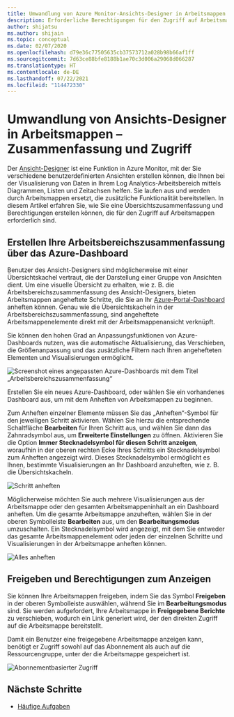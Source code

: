 ```yaml
---
title: Umwandlung von Azure Monitor-Ansichts-Designer in Arbeitsmappen – Zusammenfassung und Zugriff
description: Erforderliche Berechtigungen für den Zugriff auf Arbeitsmappen beim Übergang von Ansichten in Azure Monitor.
author: shijatsu
ms.author: shijain
ms.topic: conceptual
ms.date: 02/07/2020
ms.openlocfilehash: d79e36c77505635cb37573712a028b98b66af1ff
ms.sourcegitcommit: 7d63ce88bfe8188b1ae70c3d006a29068d066287
ms.translationtype: HT
ms.contentlocale: de-DE
ms.lasthandoff: 07/22/2021
ms.locfileid: "114472330"
---
```

# <a name="view-designer-to-workbooks-conversion-summary-and-access"></a>Umwandlung von Ansichts-Designer in Arbeitsmappen – Zusammenfassung und Zugriff
Der [Ansicht-Designer](view-designer.md) ist eine Funktion in Azure Monitor, mit der Sie verschiedene benutzerdefinierten Ansichten erstellen können, die Ihnen bei der Visualisierung von Daten in Ihrem Log Analytics-Arbeitsbereich mittels Diagrammen, Listen und Zeitachsen helfen. Sie laufen aus und werden durch Arbeitsmappen ersetzt, die zusätzliche Funktionalität bereitstellen. In diesem Artikel erfahren Sie, wie Sie eine Übersichtszusammenfassung und Berechtigungen erstellen können, die für den Zugriff auf Arbeitsmappen erforderlich sind.

## <a name="creating-your-workspace-summary-from-azure-dashboard"></a>Erstellen Ihre Arbeitsbereichszusammenfassung über das Azure-Dashboard
Benutzer des Ansicht-Designers sind möglicherweise mit einer Übersichtskachel vertraut, die der Darstellung einer Gruppe von Ansichten dient. Um eine visuelle Übersicht zu erhalten, wie z. B. die Arbeitsbereichszusammenfassung des Ansicht-Designers, bieten Arbeitsmappen angeheftete Schritte, die Sie an Ihr [Azure-Portal-Dashboard](../../azure-portal/azure-portal-dashboards.md) anheften können. Genau wie die Übersichtskacheln in der Arbeitsbereichszusammenfassung, sind angeheftete Arbeitsmappenelemente direkt mit der Arbeitsmappenansicht verknüpft.

Sie können den hohen Grad an Anpassungsfunktionen von Azure-Dashboards nutzen, was die automatische Aktualisierung, das Verschieben, die Größenanpassung und das zusätzliche Filtern nach Ihren angehefteten Elementen und Visualisierungen ermöglicht. 

![Screenshot eines angepassten Azure-Dashboards mit dem Titel „Arbeitsbereichszusammenfassung“](media/view-designer-conversion-access/dashboard.png)

Erstellen Sie ein neues Azure-Dashboard, oder wählen Sie ein vorhandenes Dashboard aus, um mit dem Anheften von Arbeitsmappen zu beginnen.

Zum Anheften einzelner Elemente müssen Sie das „Anheften“-Symbol für den jeweiligen Schritt aktivieren. Wählen Sie hierzu die entsprechende Schaltfläche **Bearbeiten** für Ihren Schritt aus, und wählen Sie dann das Zahnradsymbol aus, um **Erweiterte Einstellungen** zu öffnen. Aktivieren Sie die Option **Immer Stecknadelsymbol für diesen Schritt anzeigen**, woraufhin in der oberen rechten Ecke Ihres Schritts ein Stecknadelsymbol zum Anheften angezeigt wird. Dieses Stecknadelsymbol ermöglicht es Ihnen, bestimmte Visualisierungen an Ihr Dashboard anzuheften, wie z. B. die Übersichtskacheln.

![Schritt anheften](media/view-designer-conversion-access/pin-step.png)


Möglicherweise möchten Sie auch mehrere Visualisierungen aus der Arbeitsmappe oder den gesamten Arbeitsmappeninhalt an ein Dashboard anheften. Um die gesamte Arbeitsmappe anzuheften, wählen Sie in der oberen Symbolleiste **Bearbeiten** aus, um den **Bearbeitungsmodus** umzuschalten. Ein Stecknadelsymbol wird angezeigt, mit dem Sie entweder das gesamte Arbeitsmappenelement oder jeden der einzelnen Schritte und Visualisierungen in der Arbeitsmappe anheften können.

![Alles anheften](media/view-designer-conversion-access/pin-all.png)

## <a name="sharing-and-viewing-permissions"></a>Freigeben und Berechtigungen zum Anzeigen 

Sie können Ihre Arbeitsmappen freigeben, indem Sie das Symbol **Freigeben** in der oberen Symbolleiste auswählen, während Sie im **Bearbeitungsmodus** sind. Sie werden aufgefordert, Ihre Arbeitsmappe in **Freigegebene Berichte** zu verschieben, wodurch ein Link generiert wird, der den direkten Zugriff auf die Arbeitsmappe bereitstellt.

Damit ein Benutzer eine freigegebene Arbeitsmappe anzeigen kann, benötigt er Zugriff sowohl auf das Abonnement als auch auf die Ressourcengruppe, unter der die Arbeitsmappe gespeichert ist.

![Abonnementbasierter Zugriff](media/view-designer-conversion-access/subscription-access.png)

## <a name="next-steps"></a>Nächste Schritte

- [Häufige Aufgaben](view-designer-conversion-tasks.md)